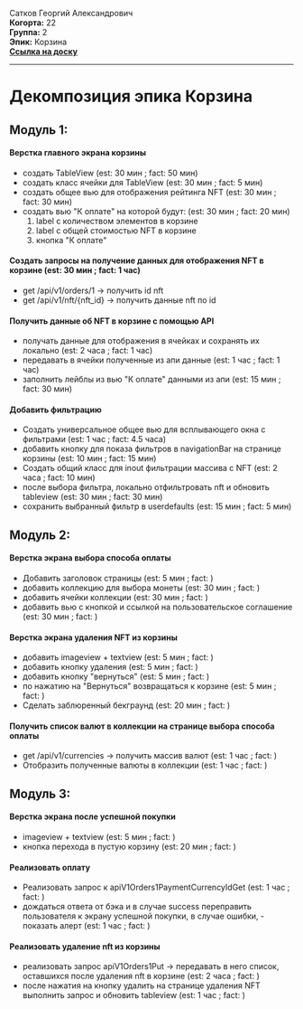 Сатков Георгий Александрович\
<b>Когорта:</b> 22\
<b>Группа:</b> 2\
<b>Эпик:</b> Корзина\
<b>[Ссылка на доску](https://trello.com/b/NDCuh1ZQ/%D0%BA%D0%BE%D1%80%D0%B7%D0%B8%D0%BD%D0%B0)</b>

<hr>

# Декомпозиция эпика Корзина

## Модуль 1:

#### Верстка главного экрана корзины
- создать TableView  (est: 30 мин ; fact: 50 мин)
- создать класс ячейки для TableView (est: 30 мин ; fact: 5 мин)
- создать общее вью для отображения рейтинга NFT (est: 30 мин ; fact: 30 мин)
- создать вью "К оплате" на которой будут:   (est: 30 мин ; fact: 20 мин)
    1. label с количеством элементов в корзине
    2. label с общей стоимостью NFT в корзине
    3. кнопка "К оплате"

#### Создать запросы на получение данных для отображения NFT в корзине (est: 30 мин ; fact: 1 час)
- get /api/v1/orders/1 -> получить id nft
- get /api/v1/nft/{nft_id} -> получить данные nft по id


#### Получить данные об NFT в корзине с помощью API
- получать данные для отображения в ячейках и сохранять их локально (est: 2 часа ; fact: 1 час)
- передавать в ячейки полученные из апи данные (est: 1 час ; fact: 1 час)
- заполнить лейблы из вью "К оплате" данными из апи (est: 15 мин ; fact: 30 мин)

#### Добавить фильтрацию
- Создать универсальное общее вью для всплывающего окна с фильтрами (est: 1 час ; fact: 4.5 часа)
- добавить кнопку для показа фильтров в navigationBar на странице корзины (est: 10 мин ; fact: 15 мин)
- Создать общий класс для  inout фильтрации массива с NFT (est: 2 часа ; fact: 10 мин)
- после выбора фильтра, локально отфильтровать nft и обновить tableview (est: 30 мин ; fact: 30 мин)
- сохранить выбранный фильтр в userdefaults (est: 15 мин ; fact: 5 мин)

## Модуль 2:

#### Верстка экрана выбора способа оплаты
- Добавить заголовок страницы (est: 5 мин ; fact: )
- добавить коллекцию для выбора монеты (est: 30 мин ; fact: )
- добавить ячейки коллекции (est: 30 мин ; fact: )
- добавить вью с кнопкой и ссылкой на пользовательское соглашение (est: 30 мин ; fact: )

#### Верстка экрана удаления NFT из корзины
- добавить imageview + textview (est: 5 мин ; fact: )
- добавить кнопку удаления (est: 5 мин ; fact: )
- добавить кнопку "вернуться" (est: 5 мин ; fact: )
- по нажатию на "Вернуться" возвращаться к корзине (est: 5 мин ; fact: )
- Сделать заблюренный бекграунд (est: 20 мин ; fact: )

#### Получить список валют в коллекции на странице выбора способа оплаты
- get /api/v1/currencies -> получить массив валют (est: 1 час ; fact: )
- Отобразить полученные валюты в коллекции (est: 1 час ; fact: )

## Модуль 3:

#### Верстка экрана после успешной покупки
- imageview + textview (est: 5 мин ; fact: )
- кнопка перехода в пустую корзину (est: 20 мин  ; fact: )

#### Реализовать оплату
- Реализовать запрос к apiV1Orders1PaymentCurrencyIdGet (est: 1 час ; fact: )
- дождаться ответа от бэка и в случае success переправить пользователя к экрану успешной покупки, в случае ошибки, - показать алерт (est: 1 час ; fact: )


#### Реализовать удаление nft из корзины
- реализовать запрос apiV1Orders1Put -> передавать в него список, оставшихся после удаления nft в корзине (est: 2 часа  ; fact: )
- после нажатия на кнопку удалить на странице удаления NFT выполнить запрос и обновить tableview (est: 1 час ; fact: )
